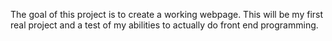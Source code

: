 The goal of this project is to create a working webpage. This will be my first real project and a test of my abilities to actually do front end programming.